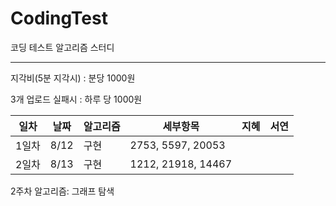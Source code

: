 # CodingTest
코딩 테스트 알고리즘 스터디

---
지각비(5분 지각시) : 분당 1000원

3개 업로드 실패시 : 하루 당 1000원

|일차|날짜| 알고리즘 | 세부항목 |지혜|서연|
|---|---|---|---|---|---|
|1일차|8/12|구현|2753, 5597, 20053|||
|2일차|8/13|구현|1212, 21918, 14467|||



2주차 알고리즘: 그래프 탐색

